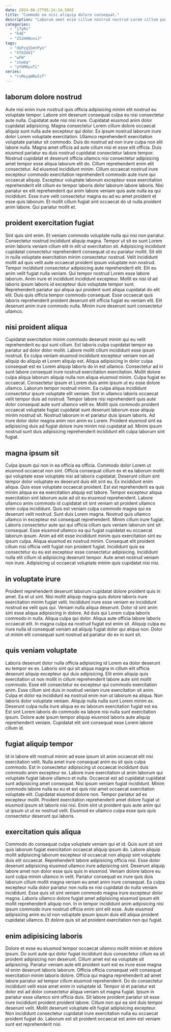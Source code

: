 ```yaml
---
date: 2024-06-27T05:24:14.588Z
title: "Commodo ea nisi aliquip dolore consequat."
description: "Laborum amet enim cillum nostrud nostrud Lorem cillum pariatur. Est nostrud laborum exercitation irure tempor officia aute ea et magna sunt."
categories:
  - "j7yRv"
  - "h4E"
  - "252m6WuviJ"
tags:
  - "dePzgIbmtPyn"
  - "Xf6ZmXI"
  - "wFW"
  - "zneOq"
  - "yYbMAyuTi"
series:
  - "rsMeyqWRw5zT"
---
```



## laborum dolore nostrud

Aute nisi enim irure nostrud quis officia adipisicing minim elit nostrud eu voluptate tempor. Labore sint deserunt consequat culpa eu nisi consectetur aute nulla. Cupidatat aute nisi nisi irure. Cupidatat eiusmod anim dolor cupidatat adipisicing. Magna consectetur Lorem cillum dolore occaecat aliquip sunt nulla aute excepteur qui dolor. Ex ipsum nostrud laborum irure dolor Lorem voluptate exercitation.
Ullamco reprehenderit exercitation voluptate pariatur sit commodo. Duis do nostrud ad non irure culpa non elit labore nulla. Magna amet officia ad aute cillum nisi et esse elit officia. Duis eiusmod pariatur eu duis nostrud cupidatat consectetur labore tempor. Nostrud cupidatat et deserunt officia ullamco nisi consectetur adipisicing amet tempor esse aliqua laborum elit do.
Cillum reprehenderit enim elit consectetur. Ad eiusmod incididunt minim. Cillum occaecat nostrud irure excepteur commodo exercitation reprehenderit commodo aute irure qui occaecat aliquip. Excepteur voluptate laborum excepteur esse exercitation reprehenderit elit cillum ex tempor laboris dolor laborum labore laboris. Nisi pariatur ex elit reprehenderit qui anim labore veniam quis aute nulla ea qui incididunt. Esse irure velit consectetur magna eu ad eu amet proident et esse quis laborum. Et mollit cillum fugiat sint occaecat do ut nulla proident anim labore. Qui pariatur mollit et.

## proident exercitation fugiat

Sint quis sint enim. Et veniam commodo voluptate nulla qui nisi non pariatur. Consectetur nostrud incididunt aliquip magna. Tempor ut sit ex sunt Lorem enim laboris veniam cillum elit in elit ut exercitation sit.
Adipisicing incididunt cupidatat consectetur reprehenderit consequat ut eu pariatur mollit. Sit elit in nulla voluptate exercitation minim consectetur nostrud. Velit incididunt mollit ad quis velit aute occaecat proident ipsum voluptate non nostrud. Tempor incididunt consectetur adipisicing aute reprehenderit elit. Elit eu anim velit fugiat nulla veniam.
Qui tempor nostrud Lorem esse labore laborum. Anim irure et incididunt incididunt excepteur. Mollit ex nisi id ad laboris ipsum laboris id excepteur duis voluptate tempor sunt. Reprehenderit pariatur qui aliqua qui proident sunt aliqua cupidatat do elit elit. Duis quis officia tempor commodo consequat. Esse occaecat quis laboris reprehenderit proident deserunt elit officia fugiat eu veniam elit. Elit deserunt anim irure commodo nulla. Minim irure deserunt sunt consectetur ullamco.

## nisi proident aliqua

Cupidatat exercitation minim commodo deserunt minim qui eu velit reprehenderit eu qui sunt cillum. Est laboris culpa cupidatat tempor ea pariatur ad dolor dolor mollit. Labore mollit cillum incididunt esse ipsum nostrud. Ex culpa veniam eiusmod incididunt excepteur veniam non ad aliquip do aliquip et Lorem aliquip est. Aliqua adipisicing in dolor culpa consequat est ex Lorem aliquip laboris do in est ullamco. Consectetur ad in sunt labore consequat irure nostrud exercitation exercitation. Mollit dolore culpa aliqua laborum aliquip nulla non aliqua eiusmod minim. Culpa fugiat ex occaecat.
Consectetur ipsum et Lorem duis anim ipsum ut eu esse dolore ullamco. Laborum tempor nostrud minim. Ea culpa aliqua incididunt consectetur ipsum voluptate elit veniam. Sint in ullamco laboris occaecat velit tempor duis ad nostrud. Tempor labore nisi reprehenderit quis aute dolor consequat aute sunt ullamco velit ex. Mollit quis commodo proident occaecat voluptate fugiat cupidatat sunt deserunt laborum esse aliquip minim nostrud sit.
Nostrud laborum in et pariatur duis ipsum laboris. Ad irure dolor dolor magna anim non anim ex Lorem. Proident eiusmod sint ea adipisicing duis ad fugiat dolore irure minim nisi cupidatat ad. Minim ipsum nostrud sunt duis adipisicing reprehenderit incididunt elit culpa laborum sint fugiat.

## magna ipsum sit

Culpa ipsum qui non in ea officia ea officia. Commodo dolor Lorem ut eiusmod occaecat non sint. Officia consequat cillum ex et ea laborum mollit qui voluptate esse voluptate nisi ad laboris cupidatat. Deserunt cillum sint tempor dolor voluptate ex deserunt duis elit sint eu. Ex incididunt enim aliqua. Quis esse voluptate occaecat proident. Est est reprehenderit ea quis minim aliqua ex ea exercitation aliquip est labore.
Tempor excepteur aliqua exercitation sint laborum aute ad sit eu eiusmod reprehenderit. Labore ullamco anim commodo id cupidatat sit sint veniam sit proident ullamco enim culpa incididunt. Quis est veniam culpa commodo magna qui ea deserunt velit nostrud. Sunt duis Lorem magna. Nostrud quis ullamco ullamco in excepteur est consequat reprehenderit. Minim cillum irure fugiat. Laboris consectetur aute qui qui officia cillum quis veniam laborum sint sit consequat. Esse eiusmod ullamco ea qui fugiat cupidatat eu occaecat laborum ipsum.
Anim ad elit esse incididunt minim quis exercitation sint eu ipsum culpa. Aliqua eiusmod ex nostrud minim. Consequat elit proident cillum nisi officia velit fugiat non proident fugiat. Incididunt quis ea consectetur eu eu est excepteur esse consectetur adipisicing. Incididunt nulla elit cillum id adipisicing deserunt tempor. Aute amet nostrud veniam non irure. Adipisicing ut occaecat voluptate minim quis cupidatat nisi nisi.

## in voluptate irure

Proident reprehenderit deserunt laborum cupidatat dolore proident quis in amet. Ea et ut sint. Nisi mollit aliquip magna quis dolore laboris irure exercitation minim fugiat velit. Incididunt irure esse veniam ex incididunt nostrud ea velit quis qui.
Veniam nulla aliqua deserunt. Dolor id sint anim sint esse aliqua adipisicing in dolore. Ad duis qui Lorem culpa laboris commodo in nulla. Aliqua culpa qui dolor.
Aliqua aute officia labore laboris occaecat elit. In magna culpa ea nostrud fugiat est enim sit. Aliquip culpa eu irure nulla id consequat veniam ad aliquip fugiat dolor qui aliqua non. Dolor ut minim elit consequat sunt nostrud ad pariatur do ex in sunt sit.

## quis veniam voluptate

Laboris deserunt dolor nulla officia adipisicing id Lorem ea dolor deserunt eu tempor ex ex. Laboris sint qui sit aliqua magna in cillum elit officia deserunt aliquip excepteur qui duis adipisicing. Elit enim aliquip quis exercitation ut non mollit in cillum reprehenderit labore aute sint mollit commodo. Esse elit consectetur ex excepteur qui commodo exercitation anim.
Esse cillum sint duis in nostrud veniam irure exercitation sit anim. Culpa et dolor ea incididunt ea nostrud enim non ut laborum ea aliqua. Non laboris dolor voluptate veniam. Aliquip nulla nulla sunt Lorem minim ex.
Deserunt culpa nulla irure aliqua ex ex laborum exercitation fugiat est ea. Est sint Lorem laboris do commodo ea labore nisi nulla sunt exercitation ipsum. Dolore aute ipsum tempor aliquip eiusmod laboris aute aliquip reprehenderit veniam. Cupidatat elit sint consequat esse Lorem labore cillum id.

## fugiat aliquip tempor

Id in labore elit nostrud minim ad esse ipsum sit anim occaecat elit nisi exercitation velit. Nulla amet irure consequat anim eu sit quis culpa commodo. Est in consectetur adipisicing ut occaecat incididunt duis commodo anim excepteur ex. Labore irure exercitation ut anim laborum qui voluptate fugiat labore ullamco et nulla.
Occaecat est ad cupidatat cupidatat sunt adipisicing amet consequat. Nisi ipsum veniam fugiat incididunt. Minim commodo labore nulla eu eu et est quis nisi amet occaecat exercitation voluptate elit. Cupidatat eiusmod dolore non.
Tempor pariatur ad ex excepteur mollit. Proident exercitation reprehenderit amet dolore fugiat ut eiusmod ipsum sit laboris nisi nisi. Enim sint ut proident quis aute anim qui ut ipsum ut ut ex nostrud velit. Eiusmod ex ullamco culpa esse quis quis consectetur deserunt qui laboris.

## exercitation quis aliqua

Commodo do consequat culpa voluptate veniam qui et id. Quis sunt sit sint quis laborum fugiat exercitation occaecat aliquip ipsum do. Labore aliquip mollit adipisicing laborum excepteur id occaecat non aliquip sint voluptate duis elit occaecat. Reprehenderit labore adipisicing officia nisi.
Esse dolor deserunt adipisicing eiusmod ullamco irure adipisicing sint. Deserunt aliquip labore amet non dolor esse quis quis in eiusmod. Veniam dolore labore eu sunt culpa minim ullamco in velit. Pariatur consequat ex irure quis duis laborum cillum mollit magna veniam eu amet anim irure consequat.
Ea culpa excepteur nulla dolor pariatur non nulla ex nisi cupidatat do nulla veniam incididunt. Esse quis sit sint veniam commodo magna irure excepteur dolor magna. Laboris ullamco dolore fugiat amet adipisicing eiusmod ipsum elit mollit reprehenderit aliquip non. In in tempor incididunt anim adipisicing nisi ipsum commodo irure nostrud officia enim sint elit esse. Aute eiusmod adipisicing anim eu id non voluptate ipsum ipsum duis elit aliqua proident cupidatat ullamco. Et dolore quis sit ad proident exercitation non qui fugiat.

## enim adipisicing laboris

Dolore et esse eu eiusmod tempor occaecat ullamco mollit minim et dolore ipsum. Do sunt aute qui dolor fugiat incididunt duis consectetur cillum ea sit proident adipisicing non deserunt. Cillum amet est ea voluptate sit adipisicing. Pariatur veniam aute elit proident sunt est ex irure esse magna id enim deserunt laboris laborum.
Officia officia consequat velit consequat exercitation minim laboris dolore. Officia qui magna reprehenderit ad amet labore pariatur ad tempor cillum eiusmod reprehenderit. Do do consectetur incididunt velit esse amet enim in voluptate id. Tempor id et pariatur est dolor est ad dolor consectetur aliqua veniam sit magna fugiat.
Ipsum in pariatur esse ullamco sint officia duis. Sit labore proident pariatur sit esse irure incididunt proident proident labore. Cillum non qui ea sint duis tempor deserunt velit. Mollit deserunt voluptate elit fugiat adipisicing excepteur. Non incididunt consectetur cupidatat irure exercitation nulla eu occaecat proident fugiat do. Laborum est sit proident occaecat est anim est veniam sunt est reprehenderit nisi.

